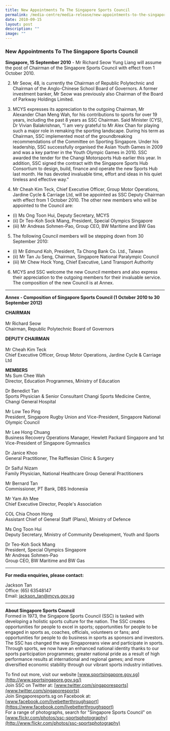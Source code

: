```yaml
---
title: New Appointments To The Singapore Sports Council
permalink: /media-centre/media-release/new-appointments-to-the-singapore-sports-council/
date: 2010-09-15
layout: post
description: ""
image: ""
---
```

### **New Appointments To The Singapore Sports Council**

**Singapore, 15 September 2010** - Mr Richard Seow Yung Liang will assume the post of Chairman of the Singapore Sports Council with effect from 1 October 2010.

2. Mr Seow, 48, is currently the Chairman of Republic Polytechnic and Chairman of the Anglo-Chinese School Board of Governors. A former investment banker, Mr Seow was previously also Chairman of the Board of Parkway Holdings Limited.

3. MCYS expresses its appreciation to the outgoing Chairman, Mr Alexander Chan Meng Wah, for his contributions to sports for over 19 years, including the past 8 years as SSC Chairman. Said Minister (CYS), Dr Vivian Balakrishnan, "I am very grateful to Mr Alex Chan for playing such a major role in remaking the sporting landscape. During his term as Chairman, SSC implemented most of the groundbreaking recommendations of the Committee on Sporting Singapore. Under his leadership, SSC successfully organised the Asian Youth Games in 2009 and was a key partner in the Youth Olympic Games in 2010. SSC awarded the tender for the Changi Motorsports Hub earlier this year. In addition, SSC signed the contract with the Singapore Sports Hub Consortium to design, build, finance and operate the new Sports Hub last month. He has devoted invaluable time, effort and ideas in his quiet tireless and effective way."

4. Mr Cheah Kim Teck, Chief Executive Officer, Group Motor Operations, Jardine Cycle & Carriage Ltd, will be appointed as SSC Deputy Chairman with effect from 1 October 2010. The other new members who will be appointed to the Council are:
*  (i) Ms Ong Toon Hui, Deputy Secretary, MCYS
*  (ii) Dr Teo-Koh Sock Miang, President, Special Olympics Singapore
*  (iii) Mr Andreas Sohmen-Pao, Group CEO, BW Maritime and BW Gas

5. The following Council members will be stepping down from 30 September 2010:
* (i) Mr Edmund Koh, President, Ta Chong Bank Co. Ltd., Taiwan
* (ii) Mr Tan Ju Seng, Chairman, Singapore National Paralympic Council
* (iii) Mr Chew Hock Yong, Chief Executive, Land Transport Authority

6. MCYS and SSC welcome the new Council members and also express their appreciation to the outgoing members for their invaluable service. The composition of the new Council is at Annex.

---

**Annex - Composition of Singapore Sports Council (1 October 2010 to 30 September 2012)**<br>

**CHAIRMAN**<br>
<br>Mr Richard Seow
<br>Chairman, Republic Polytechnic Board of Governors

**DEPUTY CHAIRMAN**<br>
<br>Mr Cheah Kim Teck
<br>Chief Executive Officer, Group Motor Operations, Jardine Cycle & Carriage Ltd

**MEMBERS**<br>
Ms Sum Chee Wah
<br>Director, Education Programmes, Ministry of Education

Dr Benedict Tan
<br>Sports Physician & Senior Consultant Changi Sports Medicine Centre, Changi General Hospital

Mr Low Teo Ping
<br>President, Singapore Rugby Union and Vice-President, Singapore National Olympic Council

Mr Lee Hong Chuang
<br>Business Recovery Operations Manager, Hewlett Packard Singapore and 1st Vice-President of Singapore Gymnastics

Dr Janice Khoo
<br>General Practitioner, The Rafflesian Clinic & Surgery

Dr Saiful Nizam
<br>Family Physician, National Healthcare Group General Practitioners

Mr Bernard Tan
<br>Commissioner, PT Bank, DBS Indonesia

Mr Yam Ah Mee
<br>Chief Executive Director, People's Association

COL Chia Choon Hong
<br>Assistant Chief of General Staff (Plans), Ministry of Defence

Ms Ong Toon Hui
<br>Deputy Secretary, Ministry of Community Development, Youth and Sports

Dr Teo-Koh Sock Miang
<br>President, Special Olympics Singapore
<br>Mr Andreas Sohmen-Pao
<br>Group CEO, BW Maritime and BW Gas

---

**For media enquiries, please contact:**
<br>

Jackson Tan
<br>Office: (65) 63548147
<br>Email: [jackson_tan@mcys.gov.sg](mailto:jackson_tan@mcys.gov.sg)

---

**About Singapore Sports Council**<br>
Formed in 1973, the Singapore Sports Council (SSC) is tasked with developing a holistic sports culture for the nation. The SSC creates opportunities for people to excel in sports; opportunities for people to be engaged in sports as, coaches, officials, volunteers or fans; and opportunities for people to do business in sports as sponsors and investors. The SSC has changed the way Singaporeans view and participate in sports. Through sports, we now have an enhanced national identity thanks to our sports participation programmes; greater national pride as a result of high performance results at international and regional games; and more diversified economic stability through our vibrant sports industry initiatives.

To find out more, visit our website [www.sportsingapore.gov.sg](http://www.sportsingapore.gov.sg/)
<br>
Join SSC on Twitter at: [www.twitter.com/singaporesports](www.twitter.com/singaporesports)
<br>
Join Singaporesports.sg on Facebook at: [www.facebook.com/livebetterthroughsport](https://www.facebook.com/livebetterthroughsport)
<br>
For a range of photographs, search for "Singapore Sports Council" on [www.flickr.com/photos/ssc-sportsphotography](http://www.flickr.com/photos/ssc-sportsphotography)